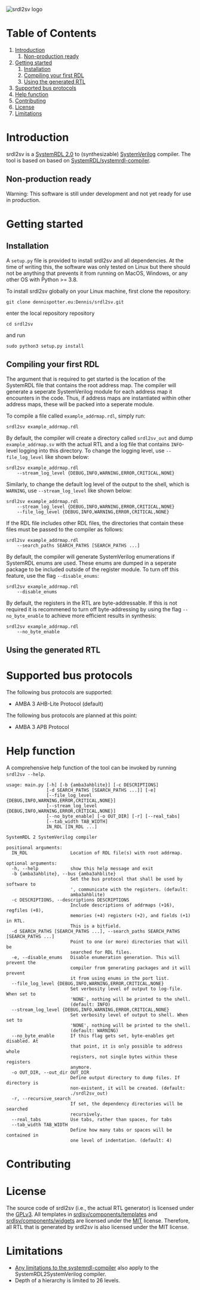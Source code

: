 ![srdl2sv logo](images/srdl2sv_logo.gif)
# Table of Contents
1. [Introduction](#introduction)
    1. [Non-production ready](#non-production-ready)
2. [Getting started](#getting-started)
    1. [Installation](#installation)
    2. [Compiling your first RDL](#compiling-your-first-rdl)
    3. [Using the generated RTL](#using-the-generated-rtl)
3. [Supported bus protocols](#supported-bus-protocols)
4. [Help function](#help-functions)
5. [Contributing](#contributing)
6. [License](#license)
7. [Limitations](#limitations)

# Introduction 
srdl2sv is a [SystemRDL 2.0](https://www.accellera.org/images/downloads/standards/systemrdl/SystemRDL_2.0_Jan2018.pdf) to (synthesizable) [SystemVerilog](https://ieeexplore.ieee.org/document/8299595/versions) compiler. The tool is based on based on [SystemRDL/systemrdl-compiler](https://github.com/SystemRDL/systemrdl-compiler). 
## Non-production ready
Warning: This software is still under development and not yet ready for use in production. 
# Getting started
## Installation
A `setup.py` file is provided to install srdl2sv and all dependencies. At the time of writing this, the software was only tested on Linux but there should not be anything that prevents it from running on MacOS, Windows, or any other OS with Python >= 3.8.

To install srdl2sv globally on your Linux machine, first clone the repository:

```
git clone dennispotter.eu:Dennis/srdl2sv.git
```
enter the local repository repository
```
cd srdl2sv
```
and run
```
sudo python3 setup.py install
```

## Compiling your first RDL
The argument that is required to get started is the location of the SystemRDL file that contains the root address map. The compiler will generate a seperate SystemVerilog module for each address map it encounters in the code. Thus, if address maps are instantiated within other address maps, these will be packed into a seperate module.

To compile a file called `example_addrmap.rdl`, simply run:
```
srdl2sv example_addrmap.rdl
```
By default, the compiler will create a directory called `srdl2sv_out` and dump `example_addrmap.sv` with the actual RTL and a log file that contains `INFO`-level logging into this directory. To change the logging level, use `--file_log_level` like shown below:

```
srdl2sv example_addrmap.rdl
    --stream_log_level {DEBUG,INFO,WARNING,ERROR,CRITICAL,NONE}
```
Similarly, to change the default log level of the output to the shell, which is `WARNING`, use `--stream_log_level` like shown below:
```
srdl2sv example_addrmap.rdl
    --stream_log_level {DEBUG,INFO,WARNING,ERROR,CRITICAL,NONE}
    --file_log_level {DEBUG,INFO,WARNING,ERROR,CRITICAL,NONE}
```
If the RDL file includes other RDL files, the directories that contain these files must be passed to the compiler as follows:

```
srdl2sv example_addrmap.rdl
    --search_paths SEARCH_PATHS [SEARCH_PATHS ...]
```
By default, the compiler will generate SystemVerilog enumerations if SystemRDL enums are used. These enums are dumped in a seperate package to be included outside of the register module. To turn off this feature, use the flag `--disable_enums`:
```
srdl2sv example_addrmap.rdl
    --disable_enums
```
By default, the registers in the RTL are byte-addressable. If this is not required it is recommened to turn off byte-addressing by using the flag `--no_byte_enable` to achieve more efficient results in synthesis:
```
srdl2sv example_addrmap.rdl
    --no_byte_enable
```
## Using the generated RTL

# Supported bus protocols
The following bus protocols are supported:
- AMBA 3 AHB-Lite Protocol (default)

The following bus protocols are planned at this point:
- AMBA 3 APB Protocol

# Help function
A comprehensive help function of the tool can be invoked by running `srdl2sv --help`.
```
usage: main.py [-h] [-b {amba3ahblite}] [-c DESCRIPTIONS]
               [-d SEARCH_PATHS [SEARCH_PATHS ...]] [-e]
               [--file_log_level {DEBUG,INFO,WARNING,ERROR,CRITICAL,NONE}]
               [--stream_log_level {DEBUG,INFO,WARNING,ERROR,CRITICAL,NONE}]
               [--no_byte_enable] [-o OUT_DIR] [-r] [--real_tabs]
               [--tab_width TAB_WIDTH]
               IN_RDL [IN_RDL ...]

SystemRDL 2 SystemVerilog compiler

positional arguments:
  IN_RDL                Location of RDL file(s) with root addrmap.

optional arguments:
  -h, --help            show this help message and exit
  -b {amba3ahblite}, --bus {amba3ahblite}
                        Set the bus protocol that shall be used by software to
                        ', communicate with the registers. (default:
                        amba3ahblite)
  -c DESCRIPTIONS, --descriptions DESCRIPTIONS
                        Include descriptions of addrmaps (+16), regfiles (+8),
                        memories (+4) registers (+2), and fields (+1) in RTL.
                        This is a bitfield.
  -d SEARCH_PATHS [SEARCH_PATHS ...], --search_paths SEARCH_PATHS [SEARCH_PATHS ...]
                        Point to one (or more) directories that will be
                        searched for RDL files.
  -e, --disable_enums   Disable enumeration generation. This will prevent the
                        compiler from generating packages and it will prevent
                        it from using enums in the port list.
  --file_log_level {DEBUG,INFO,WARNING,ERROR,CRITICAL,NONE}
                        Set verbosity level of output to log-file. When set to
                        'NONE', nothing will be printed to the shell.
                        (default: INFO)
  --stream_log_level {DEBUG,INFO,WARNING,ERROR,CRITICAL,NONE}
                        Set verbosity level of output to shell. When set to
                        'NONE', nothing will be printed to the shell.
                        (default: WARNING)
  --no_byte_enable      If this flag gets set, byte-enables get disabled. At
                        that point, it is only possible to address whole
                        registers, not single bytes within these registers
                        anymore.
  -o OUT_DIR, --out_dir OUT_DIR
                        Define output directory to dump files. If directory is
                        non-existent, it will be created. (default:
                        ./srdl2sv_out)
  -r, --recursive_search
                        If set, the dependency directories will be searched
                        recursively.
  --real_tabs           Use tabs, rather than spaces, for tabs
  --tab_width TAB_WIDTH
                        Define how many tabs or spaces will be contained in
                        one level of indentation. (default: 4)
```
# Contributing
# License
The source code of srdl2sv (i.e., the actual RTL generator) is licensed under the [GPLv3](LICENSE). All templates in [srdlsv/components/templates](srdlsv/components/templates) and [srdlsv/components/widgets](srdlsv/components/widgets) are licensed under the [MIT](LICENSE.MIT) license. Therefore, all RTL that is generated by srdl2sv is also licensed under the MIT license.

# Limitations
- [Any limitations to the systemrdl-compiler](https://systemrdl-compiler.readthedocs.io/en/latest/known_issues.html) also apply to the SystemRDL2SystemVerilog compiler.
- Depth of a hierarchy is limited to 26 levels. 
